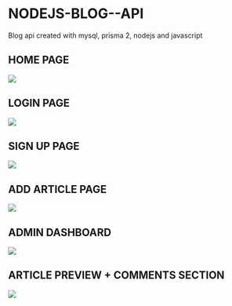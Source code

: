 # NODEJS-BLOG--API
Blog api created with mysql, prisma 2, nodejs and javascript
<h2>HOME PAGE</h2>
<img src="https://user-images.githubusercontent.com/100817261/171068171-17ee22a0-172c-45c2-8b40-73fcd4932e57.png"/>
<h2>LOGIN PAGE</h2>
<img src="https://user-images.githubusercontent.com/100817261/172079058-c6f9c6f0-db4f-4b87-ae6a-19694d6d2f61.png"/>
<h2>SIGN UP PAGE</h2>
<img src="https://user-images.githubusercontent.com/100817261/171068381-0f6ce1b2-3feb-4757-8b5f-c4d34228cc39.png">
<h2>ADD ARTICLE PAGE</h2>
<img src="https://user-images.githubusercontent.com/100817261/171068435-20bb5193-745e-4e7b-8809-dce187a2ab8a.png">
<h2>ADMIN DASHBOARD</h2>
<img src="https://user-images.githubusercontent.com/100817261/171773783-c146072f-a2ec-4a1d-97ae-d062a9d068a4.png">
<h2>ARTICLE PREVIEW + COMMENTS SECTION</h2>
<img src="https://user-images.githubusercontent.com/100817261/171774154-b1268fd0-dda6-43a8-931a-bfa3c7f070c2.png">
